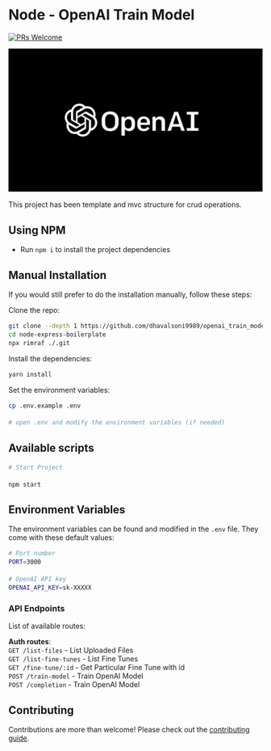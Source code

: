 # Node - OpenAI Train Model

[![PRs Welcome](https://img.shields.io/badge/PRs-welcome-brightgreen.svg?style=flat-square)](https://makeapullrequest.com)

![alt text](https://github.com/dhavalsoni9989/openai_train_model/blob/3d68633a15c3eecd55f6166eb3b153a93123e056/public/openai.png?raw=true)

This project has been template and mvc structure for crud operations.

## Using NPM

-   Run `npm i` to install the project dependencies

## Manual Installation

If you would still prefer to do the installation manually, follow these steps:

Clone the repo:

```bash
git clone --depth 1 https://github.com/dhavalsoni9989/openai_train_model.git
cd node-express-boilerplate
npx rimraf ./.git
```

Install the dependencies:

```bash
yarn install
```

Set the environment variables:

```bash
cp .env.example .env

# open .env and modify the environment variables (if needed)
```

## Available scripts

```bash
# Start Project

npm start

```

## Environment Variables

The environment variables can be found and modified in the `.env` file. They come with these default values:

```bash
# Port number
PORT=3000

# OpenAI API key
OPENAI_API_KEY=sk-XXXXX
```

### API Endpoints

List of available routes:

**Auth routes**:\
`GET /list-files` - List Uploaded Files\
`GET /list-fine-tunes` - List Fine Tunes\
`GET /fine-tune/:id` - Get Particular Fine Tune with id\
`POST /train-model` - Train OpenAI Model\
`POST /completion` - Train OpenAI Model

## Contributing

Contributions are more than welcome! Please check out the [contributing guide](CONTRIBUTING.md).
